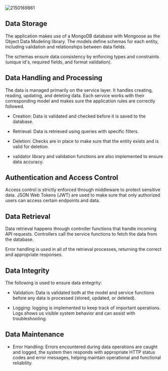 ![2150169861](https://github.com/user-attachments/assets/6ba68d42-d089-47fc-8d73-6a91387d886d)


## Data Storage
The application makes use of a MongoDB database with Mongoose as the Object Data Modeling library. The models define schemas for each entity, including validation and relationships between data fields.

The schemas ensure data consistency by enforcing types and constraints (unique id's, required fields, and format validation).

## Data Handling and Processing
The data is managed primarily on the service layer. It handles creating, reading, updating, and deleting data. Each service works with their corresponding model and makes sure the application rules are correctly followed.

- Creation: Data is validated and checked before it is saved to the database.
- Retrieval: Data is retrieved using queries with specific filters.
- Deletion: Checks are in place to make sure that the entity exists and is valid for deletion.

- validator library and validation functions are also implemented to ensure data accuracy.

## Authentication and Access Control
Access control is strictly enforced through middleware to protect sensitive data. JSON Web Tokens (JWT) are used to make sure that only authorized users can access certain endpoints and data.
  
## Data Retrieval
Data retrieval happens through controller functions that handle incoming API requests. Controllers call the service functions to fetch the data from the database.

Error handling is used in all of the retrieval processes, returning the correct and appropriate responses.

## Data Integrity
The following is used to ensure data entegrity:
- Validation: Data is validated both at the model and service functions before any data is processed (stored, updated, or deleted).
  
- Logging: logging is implemented to keep track of important operations. Logs shows us visible system behavior and can assist with troubleshooting.

## Data Maintenance
- Error Handling: Errors encountered during data operations are caught and logged, the system then responds with appropriate HTTP status codes and error messages, helping maintain operational and functional reliability.
